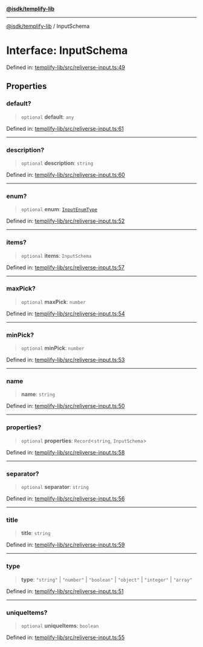 [**@isdk/templify-lib**](../README.md)

***

[@isdk/templify-lib](../globals.md) / InputSchema

# Interface: InputSchema

Defined in: [templify-lib/src/reliverse-input.ts:49](https://github.com/isdk/templify-lib.js/blob/3ca95101e07571731e768c30a7a5d33db8d3686c/src/reliverse-input.ts#L49)

## Properties

### default?

> `optional` **default**: `any`

Defined in: [templify-lib/src/reliverse-input.ts:61](https://github.com/isdk/templify-lib.js/blob/3ca95101e07571731e768c30a7a5d33db8d3686c/src/reliverse-input.ts#L61)

***

### description?

> `optional` **description**: `string`

Defined in: [templify-lib/src/reliverse-input.ts:60](https://github.com/isdk/templify-lib.js/blob/3ca95101e07571731e768c30a7a5d33db8d3686c/src/reliverse-input.ts#L60)

***

### enum?

> `optional` **enum**: [`InputEnumType`](../type-aliases/InputEnumType.md)

Defined in: [templify-lib/src/reliverse-input.ts:52](https://github.com/isdk/templify-lib.js/blob/3ca95101e07571731e768c30a7a5d33db8d3686c/src/reliverse-input.ts#L52)

***

### items?

> `optional` **items**: `InputSchema`

Defined in: [templify-lib/src/reliverse-input.ts:57](https://github.com/isdk/templify-lib.js/blob/3ca95101e07571731e768c30a7a5d33db8d3686c/src/reliverse-input.ts#L57)

***

### maxPick?

> `optional` **maxPick**: `number`

Defined in: [templify-lib/src/reliverse-input.ts:54](https://github.com/isdk/templify-lib.js/blob/3ca95101e07571731e768c30a7a5d33db8d3686c/src/reliverse-input.ts#L54)

***

### minPick?

> `optional` **minPick**: `number`

Defined in: [templify-lib/src/reliverse-input.ts:53](https://github.com/isdk/templify-lib.js/blob/3ca95101e07571731e768c30a7a5d33db8d3686c/src/reliverse-input.ts#L53)

***

### name

> **name**: `string`

Defined in: [templify-lib/src/reliverse-input.ts:50](https://github.com/isdk/templify-lib.js/blob/3ca95101e07571731e768c30a7a5d33db8d3686c/src/reliverse-input.ts#L50)

***

### properties?

> `optional` **properties**: `Record`\<`string`, `InputSchema`\>

Defined in: [templify-lib/src/reliverse-input.ts:58](https://github.com/isdk/templify-lib.js/blob/3ca95101e07571731e768c30a7a5d33db8d3686c/src/reliverse-input.ts#L58)

***

### separator?

> `optional` **separator**: `string`

Defined in: [templify-lib/src/reliverse-input.ts:56](https://github.com/isdk/templify-lib.js/blob/3ca95101e07571731e768c30a7a5d33db8d3686c/src/reliverse-input.ts#L56)

***

### title

> **title**: `string`

Defined in: [templify-lib/src/reliverse-input.ts:59](https://github.com/isdk/templify-lib.js/blob/3ca95101e07571731e768c30a7a5d33db8d3686c/src/reliverse-input.ts#L59)

***

### type

> **type**: `"string"` \| `"number"` \| `"boolean"` \| `"object"` \| `"integer"` \| `"array"`

Defined in: [templify-lib/src/reliverse-input.ts:51](https://github.com/isdk/templify-lib.js/blob/3ca95101e07571731e768c30a7a5d33db8d3686c/src/reliverse-input.ts#L51)

***

### uniqueItems?

> `optional` **uniqueItems**: `boolean`

Defined in: [templify-lib/src/reliverse-input.ts:55](https://github.com/isdk/templify-lib.js/blob/3ca95101e07571731e768c30a7a5d33db8d3686c/src/reliverse-input.ts#L55)
